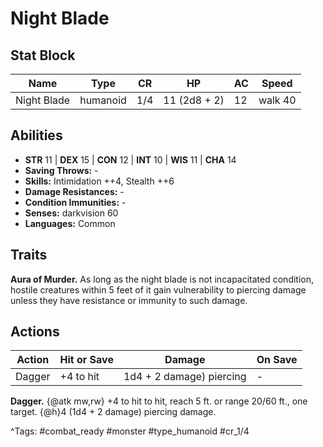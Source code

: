 # Night Blade

## Stat Block

| Name | Type | CR | HP | AC | Speed |
|------|------|----|----|----|-------|
| Night Blade | humanoid | 1/4 | 11 (2d8 + 2) | 12 | walk 40 |

## Abilities

- **STR** 11 | **DEX** 15 | **CON** 12 | **INT** 10 | **WIS** 11 | **CHA** 14
- **Saving Throws:** -  
- **Skills:** Intimidation ++4, Stealth ++6  
- **Damage Resistances:** -  
- **Condition Immunities:** -  
- **Senses:** darkvision 60  
- **Languages:** Common

## Traits

**Aura of Murder.** As long as the night blade is not incapacitated condition, hostile creatures within 5 feet of it gain vulnerability to piercing damage unless they have resistance or immunity to such damage.


## Actions

| Action | Hit or Save | Damage | On Save |
|--------|--------------|--------|----------|
| Dagger | +4 to hit | 1d4 + 2 damage) piercing | - |

**Dagger.** {@atk mw,rw} +4 to hit to hit, reach 5 ft. or range 20/60 ft., one target. {@h}4 (1d4 + 2 damage) piercing damage.


^Tags: #combat_ready #monster #type_humanoid #cr_1/4